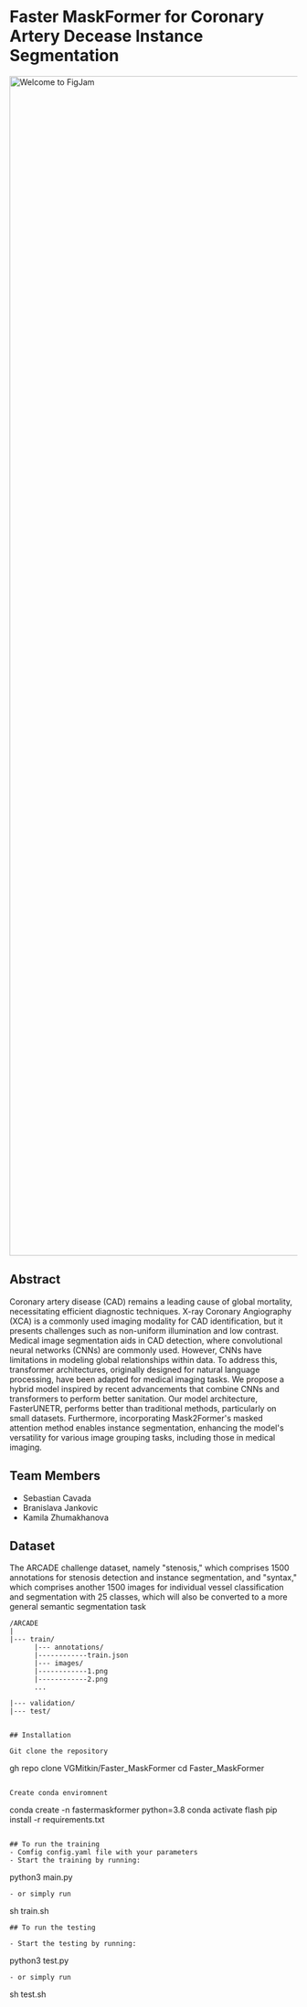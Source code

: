 # Faster MaskFormer for Coronary Artery Decease Instance Segmentation
 <img width="2066" alt="Welcome to FigJam" src="https://github.com/VGMitkin/CV703_final/assets/91109627/bd7b2072-77f3-43ac-9cbc-4b9092396fb7">


 ## Abstract
Coronary artery disease (CAD) remains a leading cause of global mortality, necessitating efficient diagnostic techniques. X-ray Coronary Angiography (XCA) is a commonly used imaging modality for CAD identification, but it presents challenges such as non-uniform illumination and low contrast. Medical image segmentation aids in CAD detection, where convolutional neural networks (CNNs) are commonly used. However, CNNs have limitations in modeling global relationships within data. To address this, transformer architectures, originally designed for natural language processing, have been adapted for medical imaging tasks. We propose a hybrid model inspired by recent advancements that combine CNNs and transformers to perform better sanitation. Our model architecture, FasterUNETR, performs better than traditional methods, particularly on small datasets. Furthermore, incorporating Mask2Former's masked attention method enables instance segmentation, enhancing the model's versatility for various image grouping tasks, including those in medical imaging.


## Team Members
- Sebastian Cavada
- Branislava Jankovic
- Kamila Zhumakhanova

## Dataset 
The ARCADE challenge dataset, namely "stenosis," which comprises 1500 annotations for stenosis detection and instance segmentation, and "syntax," which comprises another 1500 images for individual vessel classification and segmentation with 25 classes, which will also be converted to a more general semantic segmentation task
```
/ARCADE
|
|--- train/
      |--- annotations/
      |------------train.json
      |--- images/
      |------------1.png
      |------------2.png
      ...
      
|--- validation/
|--- test/


## Installation

Git clone the repository

```
gh repo clone VGMitkin/Faster_MaskFormer
cd Faster_MaskFormer
```

Create conda enviromnent 

```
conda create -n fastermaskformer python=3.8
conda activate flash
pip install -r requirements.txt
```

## To run the training
- Comfig config.yaml file with your parameters
- Start the training by running:
```
python3 main.py 
```
- or simply run 

```
sh train.sh
```
## To run the testing

- Start the testing by running:
```
python3 test.py
```
- or simply run 

```
sh test.sh
```
